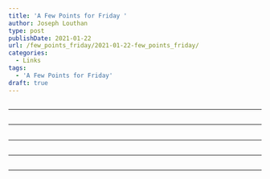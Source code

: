 ```yaml
---
title: 'A Few Points for Friday '
author: Joseph Louthan
type: post
publishDate: 2021-01-22
url: /few_points_friday/2021-01-22-few_points_friday/
categories:
  - Links
tags:
  - 'A Few Points for Friday'
draft: true
---
```


##


------

##


------

##


------

##


------

##


------

